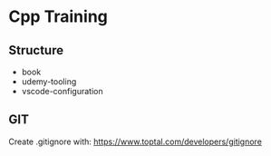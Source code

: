 # Cpp Training

## Structure

- book
- udemy-tooling
- vscode-configuration

## GIT

Create .gitignore with: <https://www.toptal.com/developers/gitignore>
